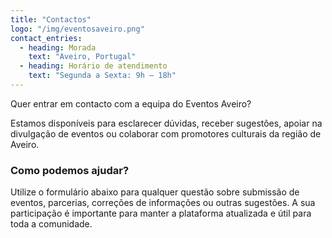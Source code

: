 ```yaml
---
title: "Contactos"
logo: "/img/eventosaveiro.png"
contact_entries:
  - heading: Morada
    text: "Aveiro, Portugal"
  - heading: Horário de atendimento
    text: "Segunda a Sexta: 9h – 18h"
---
```


Quer entrar em contacto com a equipa do Eventos Aveiro?

Estamos disponíveis para esclarecer dúvidas, receber sugestões, apoiar na divulgação de eventos ou colaborar com promotores culturais da região de Aveiro.

<h3 class="f4 b lh-title mb2">Como podemos ajudar?</h3>

Utilize o formulário abaixo para qualquer questão sobre submissão de eventos, parcerias, correções de informações ou outras sugestões. A sua participação é importante para manter a plataforma atualizada e útil para toda a comunidade.
